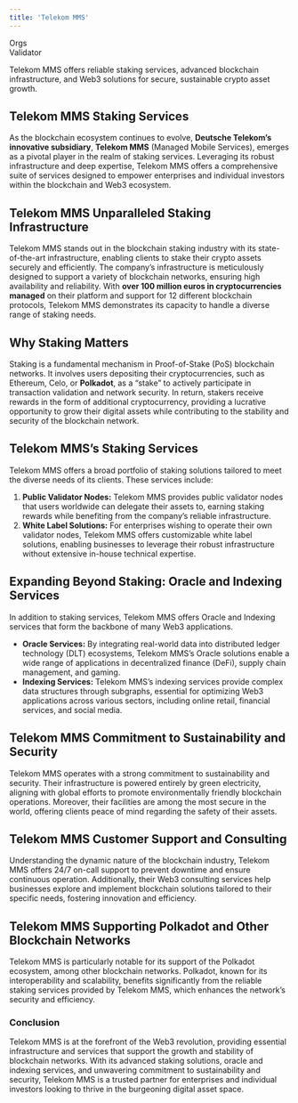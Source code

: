 ```yaml
---
title: 'Telekom MMS'
---
```

Orgs  
 Validator  

Telekom MMS offers reliable staking services, advanced blockchain infrastructure, and Web3 solutions for secure, sustainable crypto asset growth.

Telekom MMS Staking Services
----------------------------

As the blockchain ecosystem continues to evolve, **Deutsche Telekom’s innovative subsidiary**, **Telekom MMS** (Managed Mobile Services), emerges as a pivotal player in the realm of staking services. Leveraging its robust infrastructure and deep expertise, Telekom MMS offers a comprehensive suite of services designed to empower enterprises and individual investors within the blockchain and Web3 ecosystem.

Telekom MMS Unparalleled Staking Infrastructure
-----------------------------------------------

Telekom MMS stands out in the blockchain staking industry with its state-of-the-art infrastructure, enabling clients to stake their crypto assets securely and efficiently. The company’s infrastructure is meticulously designed to support a variety of blockchain networks, ensuring high availability and reliability. With **over 100 million euros in cryptocurrencies managed** on their platform and support for 12 different blockchain protocols, Telekom MMS demonstrates its capacity to handle a diverse range of staking needs.

Why Staking Matters
-------------------

Staking is a fundamental mechanism in Proof-of-Stake (PoS) blockchain networks. It involves users depositing their cryptocurrencies, such as Ethereum, Celo, or **Polkadot**, as a “stake” to actively participate in transaction validation and network security. In return, stakers receive rewards in the form of additional cryptocurrency, providing a lucrative opportunity to grow their digital assets while contributing to the stability and security of the blockchain network.

Telekom MMS’s Staking Services
------------------------------

Telekom MMS offers a broad portfolio of staking solutions tailored to meet the diverse needs of its clients. These services include:

1. **Public Validator Nodes:** Telekom MMS provides public validator nodes that users worldwide can delegate their assets to, earning staking rewards while benefiting from the company’s reliable infrastructure.
2. **White Label Solutions:** For enterprises wishing to operate their own validator nodes, Telekom MMS offers customizable white label solutions, enabling businesses to leverage their robust infrastructure without extensive in-house technical expertise.

Expanding Beyond Staking: Oracle and Indexing Services
------------------------------------------------------

In addition to staking services, Telekom MMS offers Oracle and Indexing services that form the backbone of many Web3 applications.

- **Oracle Services:** By integrating real-world data into distributed ledger technology (DLT) ecosystems, Telekom MMS’s Oracle solutions enable a wide range of applications in decentralized finance (DeFi), supply chain management, and gaming.
- **Indexing Services:** Telekom MMS’s indexing services provide complex data structures through subgraphs, essential for optimizing Web3 applications across various sectors, including online retail, financial services, and social media.

Telekom MMS Commitment to Sustainability and Security
-----------------------------------------------------

Telekom MMS operates with a strong commitment to sustainability and security. Their infrastructure is powered entirely by green electricity, aligning with global efforts to promote environmentally friendly blockchain operations. Moreover, their facilities are among the most secure in the world, offering clients peace of mind regarding the safety of their assets.

Telekom MMS Customer Support and Consulting
-------------------------------------------

Understanding the dynamic nature of the blockchain industry, Telekom MMS offers 24/7 on-call support to prevent downtime and ensure continuous operation. Additionally, their Web3 consulting services help businesses explore and implement blockchain solutions tailored to their specific needs, fostering innovation and efficiency.

Telekom MMS Supporting Polkadot and Other Blockchain Networks
-------------------------------------------------------------

Telekom MMS is particularly notable for its support of the Polkadot ecosystem, among other blockchain networks. Polkadot, known for its interoperability and scalability, benefits significantly from the reliable staking services provided by Telekom MMS, which enhances the network’s security and efficiency.

### Conclusion

Telekom MMS is at the forefront of the Web3 revolution, providing essential infrastructure and services that support the growth and stability of blockchain networks. With its advanced staking solutions, oracle and indexing services, and unwavering commitment to sustainability and security, Telekom MMS is a trusted partner for enterprises and individual investors looking to thrive in the burgeoning digital asset space.
